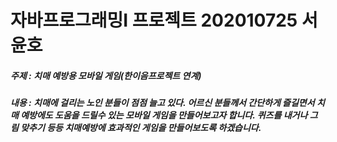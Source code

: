 # 자바프로그래밍I 프로젝트 202010725 서윤호
##### 주제 : 치매 예방용 모바일 게임(한이음프로젝트 연계)
##### 내용 : 치매에 걸리는 노인 분들이 점점 늘고 있다. 어르신 분들께서 간단하게 즐길면서 치매 예방에도 도움을 드릴수 있는 모바일 게임을 만들어보고자 합니다. 퀴즈를 내거나 그림 맞추기 등등 치매예방에 효과적인 게임을 만들어보도록 하겠습니다.
